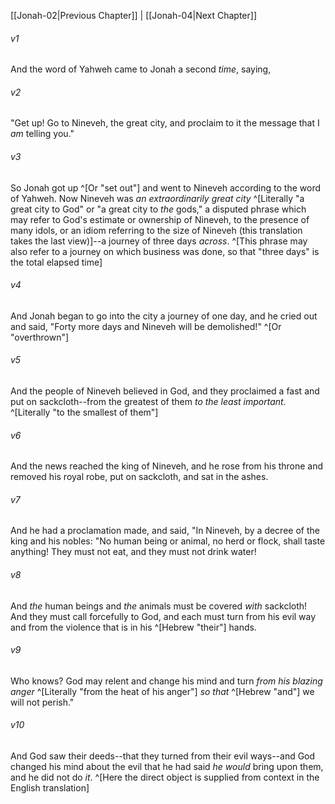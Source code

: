 ﻿---
aliases:
  - Jonah 3
---

[[Jonah-02|Previous Chapter]] | [[Jonah-04|Next Chapter]]

###### v1
And the word of Yahweh came to Jonah a second _time_, saying,

###### v2
"Get up! Go to Nineveh, the great city, and proclaim to it the message that I _am_ telling you."

###### v3
So Jonah got up ^[Or "set out"] and went to Nineveh according to the word of Yahweh. Now Nineveh was _an extraordinarily great city_ ^[Literally "a great city to God" or "a great city to _the_ gods," a disputed phrase which may refer to God's estimate or ownership of Nineveh, to the presence of many idols, or an idiom referring to the size of Nineveh (this translation takes the last view)]--a journey of three days _across_. ^[This phrase may also refer to a journey on which business was done, so that "three days" is the total elapsed time]

###### v4
And Jonah began to go into the city a journey of one day, and he cried out and said, "Forty more days and Nineveh will be demolished!" ^[Or "overthrown"]

###### v5
And the people of Nineveh believed in God, and they proclaimed a fast and put on sackcloth--from the greatest of them _to the least important_. ^[Literally "to the smallest of them"]

###### v6
And the news reached the king of Nineveh, and he rose from his throne and removed his royal robe, put on sackcloth, and sat in the ashes.

###### v7
And he had a proclamation made, and said,
"In Nineveh, by a decree of the king and his nobles:
"No human being or animal, no herd or flock, shall taste anything! They must not eat, and they must not drink water!

###### v8
And _the_ human beings and _the_ animals must be covered _with_ sackcloth! And they must call forcefully to God, and each must turn from his evil way and from the violence that is in his ^[Hebrew "their"] hands.

###### v9
Who knows? God may relent and change his mind and turn _from his blazing anger_ ^[Literally "from the heat of his anger"] _so that_ ^[Hebrew "and"] we will not perish."

###### v10
And God saw their deeds--that they turned from their evil ways--and God changed his mind about the evil that he had said _he would_ bring upon them, and he did not do _it_. ^[Here the direct object is supplied from context in the English translation]